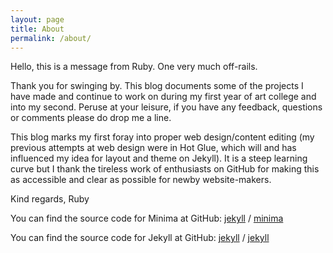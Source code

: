 ```yaml
---
layout: page
title: About
permalink: /about/
---
```


Hello, this is a message from Ruby. One very much off-rails.

Thank you for swinging by. This blog documents some of the projects I have made and continue to work on during my first year of art college and into my second. Peruse at your leisure, if you have any feedback, questions or comments please do drop me a line. 

This blog marks my first foray into proper web design/content editing (my previous attempts at web design were in Hot Glue, which will and has influenced my idea for layout and theme on Jekyll). It is a steep learning curve but I thank the tireless work of enthusiasts on GitHub for making this as accessible and clear as possible for newby website-makers. 

Kind regards,
Ruby


You can find the source code for Minima at GitHub:
[jekyll][jekyll-organization] /
[minima](https://github.com/jekyll/minima)

You can find the source code for Jekyll at GitHub:
[jekyll][jekyll-organization] /
[jekyll](https://github.com/jekyll/jekyll)


[jekyll-organization]: https://github.com/jekyll
